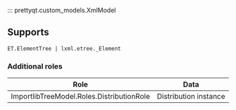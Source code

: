 ::: prettyqt.custom_models.XmlModel

## Supports

`ET.ElementTree | lxml.etree._Element`

### Additional roles

| Role                                      | Data                     |
| ------------------------------------------|--------------------------|
| ImportlibTreeModel.Roles.DistributionRole | Distribution instance    |
